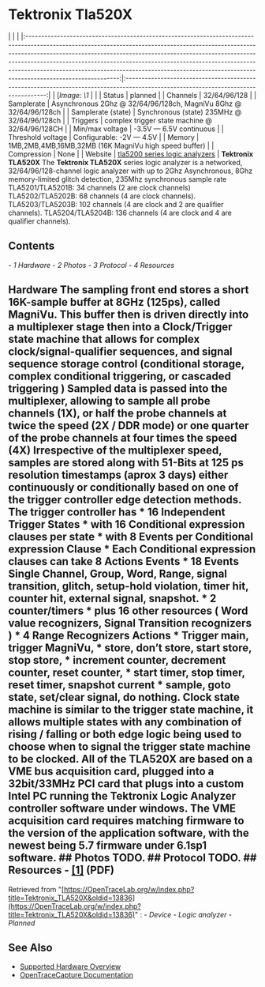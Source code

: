 # Tektronix Tla520X
| | | |:-----------------------------------------------------------------------------------------------------------------------------------------------------------------------------------------------------------------------------------------------------------------------------------------------------------------------------------------------------------------------------------------------------------------------------------:|:-----------------------------------------------------------------------------------------------------------------------------------:| | [*Image: \1* | | | Status | planned | | Channels | 32/64/96/128 | | Samplerate | Asynchronous 2Ghz @ 32/64/96/128ch, MagniVu 8Ghz @ 32/64/96/128ch | | Samplerate (state) | Synchronous (state) 235MHz @ 32/64/96/128ch | | Triggers | complex trigger state machine @ 32/64/96/128CH | | Min/max voltage | -3.5V — 6.5V continuous | | Threshold voltage | Configurable: -2V — 4.5V | | Memory | 1MB,2MB,4MB,16MB,32MB (16K MagniVu high speed buffer) | | Compression | None | | Website | [tla5200 series logic analyzers](https://www.tek.com/tla5201-manual/tla5200-series) | **Tektronix TLA520X** The **Tektronix TLA520X** series logic analyzer is a networked, 32/64/96/128-channel logic analyzer with up to 2Ghz Asynchronous, 8Ghz memory-limited glitch detection, 235Mhz synchronous sample rate TLA5201/TLA5201B: 34 channels (2 are clock channels) TLA5202/TLA5202B: 68 channels (4 are clock channels). TLA5203/TLA5203B: 102 channels (4 are clock and 2 are qualifier channels). TLA5204/TLA5204B: 136 channels (4 are clock and 4 are qualifier channels).
## Contents
\- *1 Hardware* \- *2 Photos* \- *3 Protocol* \- *4 Resources*
## Hardware The sampling front end stores a short 16K-sample buffer at 8GHz (125ps), called MagniVu. This buffer then is driven directly into a multiplexer stage then into a Clock/Trigger state machine that allows for complex clock/signal-qualifier sequences, and signal sequence storage control (conditional storage, complex conditional triggering, or cascaded triggering ) Sampled data is passed into the multiplexer, allowing to sample all probe channels (1X), or half the probe channels at twice the speed (2X / DDR mode) or one quarter of the probe channels at four times the speed (4X) Irrespective of the multiplexer speed, samples are stored along with 51-Bits at 125 ps resolution timestamps (aprox 3 days) either continuously or conditionally based on one of the trigger controller edge detection methods. The trigger controller has * 16 Independent Trigger States * with 16 Conditional expression clauses per state * with 8 Events per Conditional expression Clause * Each Conditional expression clauses can take 8 Actions Events * 18 Events Single Channel, Group, Word, Range, signal transition, glitch, setup-hold violation, timer hit, counter hit, external signal, snapshot. * 2 counter/timers * plus 16 other resources ( Word value recognizers, Signal Transition recognizers ) * 4 Range Recognizers Actions * Trigger main, trigger MagniVu, * store, don’t store, start store, stop store, * increment counter, decrement counter, reset counter, * start timer, stop timer, reset timer, snapshot current * sample, goto state, set/clear signal, do nothing. Clock state machine is similar to the trigger state machine, it allows multiple states with any combination of rising / falling or both edge logic being used to choose when to signal the trigger state machine to be clocked. All of the TLA520X are based on a VME bus acquisition card, plugged into a 32bit/33MHz PCI card that plugs into a custom Intel PC running the Tektronix Logic Analyzer controller software under windows. The VME acquisition card requires matching firmware to the version of the application software, with the newest being 5.7 firmware under 6.1sp1 software. ## Photos TODO. ## Protocol TODO. ## Resources \- [[1]](https://www.tek.com/tla5201-manual/tla5200-series) (PDF)
Retrieved from "[https://OpenTraceLab.org/w/index.php?title=Tektronix_TLA520X&oldid=13836](https://OpenTraceLab.org/w/index.php?title=Tektronix_TLA520X&oldid=13836)"
: \- *Device* \- *Logic analyzer* \- *Planned*
## See Also
- [Supported Hardware Overview](../supported-hardware.md)
- [OpenTraceCapture Documentation](../../opentracecapture/overview.md)
